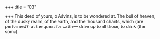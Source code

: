 +++
title = "03"

+++
This deed of yours, o Aśvins, is to be wondered at. The bull of heaven, of  the dusky realm, of the earth,
and the thousand chants, which (are performed?) at the quest for cattle— drive up to all those, to drink (the soma).